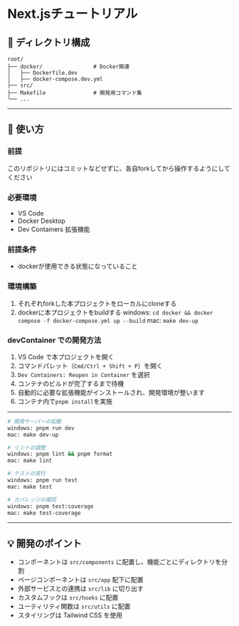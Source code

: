 # Next.jsチュートリアル

## 🧱 ディレクトリ構成

```
root/
├── docker/                # Docker関連
│   ├── Dockerfile.dev
│   ├── docker-compose.dev.yml
├── src/
├── Makefile               # 開発用コマンド集
└── ...
```

---

## 🚀 使い方

### 前提

このリポジトリにはコミットなどせずに、各自forkしてから操作するようにしてください

### 必要環境

- VS Code
- Docker Desktop
- Dev Containers 拡張機能

### 前提条件

- dockerが使用できる状態になっていること

### 環境構築

1. それぞれforkした本プロジェクトをローカルにcloneする
2. dockerに本プロジェクトをbuildする
   windows: `cd docker && docker compose -f docker-compose.yml up --build`
   mac: `make dev-up`

### devContainer での開発方法

1. VS Code で本プロジェクトを開く
2. コマンドパレット（`Cmd/Ctrl + Shift + P`）を開く
3. `Dev Containers: Reopen in Container` を選択
4. コンテナのビルドが完了するまで待機
5. 自動的に必要な拡張機能がインストールされ、開発環境が整います
6. コンテナ内で`pnpm install`を実施

---

```bash
# 開発サーバーの起動
windows: pnpm run dev
mac: make dev-up

# リントの調整
windows: pnpm lint && pnpm format
mac: make lint

# テストの実行
windows: pnpm run test
mac: make test

# カバレッジの確認
windows: pnpm test:coverage
mac: make test-coverage
```

---

## 💡 開発のポイント

- コンポーネントは `src/components` に配置し、機能ごとにディレクトリを分割
- ページコンポーネントは `src/app` 配下に配置
- 外部サービスとの連携は `src/lib` に切り出す
- カスタムフックは `src/hooks` に配置
- ユーティリティ関数は `src/utils` に配置
- スタイリングは Tailwind CSS を使用
